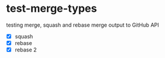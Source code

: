 # test-merge-types
testing merge, squash and rebase merge output to GitHub API

- [x] squash
- [x] rebase
- [x] rebase 2
